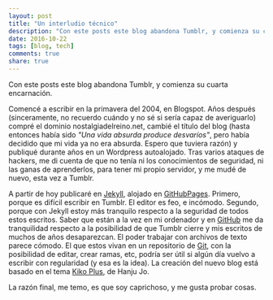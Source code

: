 ```yaml
---
layout: post
title: "Un interludio técnico"
description: "Con este posts este blog abandona Tumblr, y comienza su cuarta encarnación"
date: 2016-10-22
tags: [blog, tech]
comments: true
share: true
---
```



Con este posts este blog abandona Tumblr, y comienza su cuarta encarnación.

Comencé a escribir en la primavera del 2004, en Blogspot. Años después (sinceramente, no recuerdo cuándo y no sé si sería capaz de averiguarlo) compré el dominio nostalgiadelreino.net, cambié el título del blog (hasta entonces había sido *"Una vida absurda produce desvaríos"*, pero había decidido que mi vida ya no era absurda. Espero que tuviera razón) y publiqué durante años en un Wordpress autoalojado. Tras varios ataques de hackers, me di cuenta de que no tenía ni los conocimientos de seguridad, ni las ganas de aprenderlos, para tener mi propio servidor, y me mudé de nuevo, esta vez a Tumblr.

A partir de hoy publicaré en [Jekyll](http://jekyllrb.com), alojado en [GitHubPages](https://pages.github.com). Primero, porque es difícil escribir en Tumblr. El editor es feo, e incómodo. Segundo, porque con Jekyll estoy más tranquilo respecto a la seguridad de todos estos escritos. Saber que están a la vez en mi ordenador y en [GitHub](http:guthub.com) me da tranquilidad respecto a la posibilidad de que Tumblr cierre y mis escritos de muchos de años desaparezcan. El poder trabajar con archivos de texto parece cómodo. El que estos vivan en un repositorio de [Git](https://git-scm.com), con la posibilidad de editar, crear ramas, etc, podría ser útil si algún día vuelvo a escribir con regularidad (y esa es la idea). La creación del nuevo blog está basado en el tema [Kiko Plus](https://github.com/AWEEKJ/Kiko-plus), de Hanju Jo.

La razón final, me temo, es que soy caprichoso, y me gusta probar cosas.